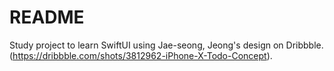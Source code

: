 # README #

Study project to learn SwiftUI using Jae-seong, Jeong's design on Dribbble. (https://dribbble.com/shots/3812962-iPhone-X-Todo-Concept).